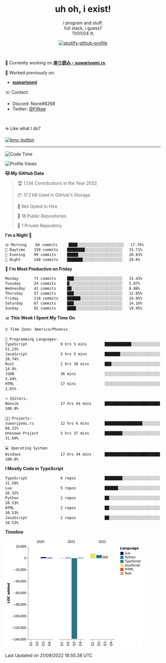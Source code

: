 <!--
**Nowaaru/nowaaru** is a ✨ _special_ ✨ repository because its `README.md` (this file) appears on your GitHub profile.

Here are some ideas to get you started:

- 🔭 I’m currently working on ...
- 🌱 I’m currently learning ...
- 👯 I’m looking to collaborate on ...
- 🤔 I’m looking for help with ...
- 💬 Ask me about ...
- 📫 How to reach me: ...
- 😄 Pronouns: ...
- ⚡ Fun fact: ...
-->

<h1 align="center"> uh oh, i exist!</h1>

<p align="center">
  i program and stuff.<br/>
  full stack, i guess?<br/>
  11/01/04 ♏ 
</p>

<!--
<p align="center">
╭──────────────────────────╮<br/>
│                        <a href="https://open.spotify.com/track/5iY3ZEHlQGFosdnROBDIg7?si=d7fd7fe8c7a747a1">Lavender</a>                      │<br/>
│               <a href="https://open.spotify.com/artist/6oeSQ4qmDQ7n89Rdt6tLLn?si=2773a05ce8b94a6c"><code>Rav</code></a>, <a href="https://open.spotify.com/artist/3vxcGARzVb3sETtt0Jxp7v?si=a4d26afacb46454f"><code>Kill Bill: The Rapper</code></a>               │<br/>
│             00:29 <a href="https://www.youtube.com/watch?v=dQw4w9WgXcQ">━━⬤</a>─────── 02:19              │<br/>
╰──────────────────────────╯<br/>
</p>
-->

<div align="center">

[![spotify-github-profile](https://spotify-github-profile.vercel.app/api/view?uid=fifkee&cover_image=true&theme=novatorem&bar_color=53b14f&bar_color_cover=true)](https://spotify-github-profile.vercel.app/api/view?uid=fifkee&redirect=true)

</div>
<br />

🦀 Currently working on **[座り読み・suwariyomi.rs](https://github.com/Nowaaru/suwariyomi.rs)**.

💫 Worked previously on: 
- **[suwariyomi](https://github.com/Nowaaru/suwariyomi)**



✉️ Contact:
- Discord: Noire#8268
- Twitter: <a href=https://twitter.com/@Fifkee>@Fifkee</a>

<br />

☕ Like what I do?

<a href="https://www.buymeacoffee.com/noire">
<img width="136" alt="bmc-button" src="https://user-images.githubusercontent.com/16274568/185726271-65d08167-e68c-49b1-bc12-8813b73cf0c0.png"></a>


---

<!--START_SECTION:waka-->
![Code Time](http://img.shields.io/badge/Code%20Time-125%20hrs%2039%20mins-blue)

![Profile Views](http://img.shields.io/badge/Profile%20Views-0-blue)

**🐱 My GitHub Data** 

> 🏆 1,134 Contributions in the Year 2022
 > 
> 📦 17.3 kB Used in GitHub's Storage 
 > 
> 🚫 Not Opted to Hire
 > 
> 📜 18 Public Repositories 
 > 
> 🔑 1 Private Repository 
 > 
**I'm a Night 🦉** 

```text
🌞 Morning    84 commits     ████░░░░░░░░░░░░░░░░░░░░░   17.76% 
🌆 Daytime    150 commits    ████████░░░░░░░░░░░░░░░░░   31.71% 
🌃 Evening    99 commits     █████░░░░░░░░░░░░░░░░░░░░   20.93% 
🌙 Night      140 commits    ███████░░░░░░░░░░░░░░░░░░   29.6%

```
📅 **I'm Most Productive on Friday** 

```text
Monday       73 commits     ███░░░░░░░░░░░░░░░░░░░░░░   15.43% 
Tuesday      24 commits     █░░░░░░░░░░░░░░░░░░░░░░░░   5.07% 
Wednesday    42 commits     ██░░░░░░░░░░░░░░░░░░░░░░░   8.88% 
Thursday     57 commits     ███░░░░░░░░░░░░░░░░░░░░░░   12.05% 
Friday       118 commits    ██████░░░░░░░░░░░░░░░░░░░   24.95% 
Saturday     67 commits     ███░░░░░░░░░░░░░░░░░░░░░░   14.16% 
Sunday       92 commits     ████░░░░░░░░░░░░░░░░░░░░░   19.45%

```


📊 **This Week I Spent My Time On** 

```text
⌚︎ Time Zone: America/Phoenix

💬 Programming Languages: 
TypeScript               9 hrs 5 mins        ████████████░░░░░░░░░░░░░   51.23% 
JavaScript               5 hrs 5 mins        ███████░░░░░░░░░░░░░░░░░░   28.74% 
Rust                     2 hrs 38 mins       ███░░░░░░░░░░░░░░░░░░░░░░   14.9% 
JSON                     36 mins             ░░░░░░░░░░░░░░░░░░░░░░░░░   3.44% 
HTML                     17 mins             ░░░░░░░░░░░░░░░░░░░░░░░░░   1.61%

🔥 Editors: 
Neovim                   17 hrs 44 mins      █████████████████████████   100.0%

🐱‍💻 Projects: 
suwariyomi.rs            12 hrs 6 mins       █████████████████░░░░░░░░   68.31% 
Unknown Project          5 hrs 37 mins       ████████░░░░░░░░░░░░░░░░░   31.69%

💻 Operating System: 
Windows                  17 hrs 44 mins      █████████████████████████   100.0%

```

**I Mostly Code in TypeScript** 

```text
TypeScript               6 repos             ████████░░░░░░░░░░░░░░░░░   31.58% 
Lua                      5 repos             ██████░░░░░░░░░░░░░░░░░░░   26.32% 
Python                   2 repos             ██░░░░░░░░░░░░░░░░░░░░░░░   10.53% 
HTML                     2 repos             ██░░░░░░░░░░░░░░░░░░░░░░░   10.53% 
JavaScript               2 repos             ██░░░░░░░░░░░░░░░░░░░░░░░   10.53%

```


**Timeline**

![Chart not found](https://raw.githubusercontent.com/Nowaaru/Nowaaru/main/charts/bar_graph.png) 


 Last Updated on 21/09/2022 18:55:38 UTC
<!--END_SECTION:waka-->

<!--
[![Nowaaru's GitHub stats](https://github-readme-stats.vercel.app/api?username=Nowaaru&theme=dracula&show_icons=true)](https://github.com/anuraghazra/github-readme-stats)

[![Top Langs](https://github-readme-stats.vercel.app/api/top-langs/?username=Nowaaru&layout=compact&theme=dracula)](https://github.com/anuraghazra/github-readme-stats)
-->
